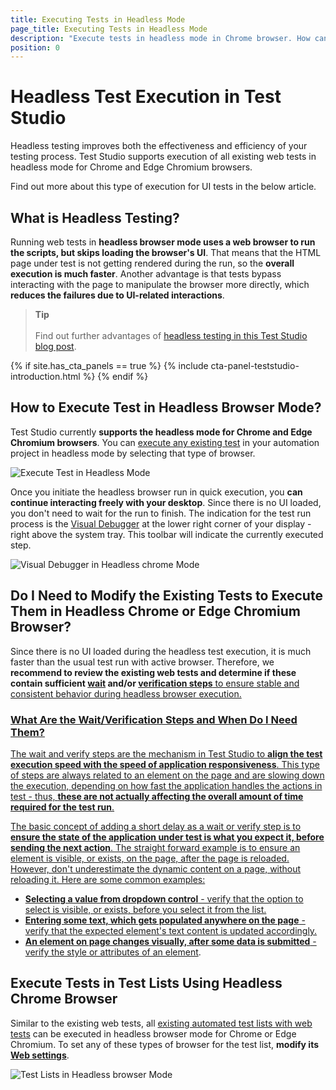 ```yaml
---
title: Executing Tests in Headless Mode
page_title: Executing Tests in Headless Mode
description: "Execute tests in headless mode in Chrome browser. How can I execute a test in headless chrome mode. Can I execute a test list in Headless browser."
position: 0
---
```

# Headless Test Execution in Test Studio

Headless testing improves both the effectiveness and efficiency of your testing process. Test Studio supports execution of all existing web tests in headless mode for Chrome and Edge Chromium browsers.

Find out more about this type of execution for UI tests in the below article.

## What is Headless Testing?

Running web tests in __headless browser mode uses a web browser to run the scripts, but skips loading the browser's UI__. That means that the HTML page under test is not getting rendered during the run, so the __overall execution is much faster__. Another advantage is that tests bypass interacting with the page to manipulate the browser more directly, which __reduces the failures due to UI-related interactions__.

> __Tip__
><br>
><br>
> Find out further advantages of <a href="https://www.telerik.com/blogs/what-is-headless-browser-testing-when-and-why-use-it" target="_blank">headless testing in this Test Studio blog post</a>.

{% if site.has_cta_panels == true %}
{% include cta-panel-teststudio-introduction.html %}
{% endif %}

## How to Execute Test in Headless Browser Mode?

Test Studio currently __supports the headless mode for Chrome and Edge Chromium browsers__. You can <a href="/automated-tests/test-execution/quick-execution" target="_blank">execute any existing test</a> in your automation project in headless mode by selecting that type of browser.

![Execute Test in Headless Mode](/img/automated-tests/headless/fig1.png)

Once you initiate the headless browser run in quick execution, you __can continue interacting freely with your desktop__. Since there is no UI loaded, you don't need to wait for the run to finish. The indication for the test run process is the <a href="/automated-tests/troubleshooting/visual-debugger" target="_blank">Visual Debugger</a> at the lower right corner of your display - right above the system tray. This toolbar will indicate the currently executed step.

![Visual Debugger in Headless chrome Mode](/img/automated-tests/headless/fig2.png)

## Do I Need to Modify the Existing Tests to Execute Them in Headless Chrome or Edge Chromium Browser?

Since there is no UI loaded during the headless test execution, it is much faster than the usual test run with active browser. Therefore, we __recommend to review the existing web tests and determine if these contain sufficient <a href="/features/recorder/advanced-recording-tools/element-steps/verifications/wait" target="_blank">wait</a> and/or <a href="/features/recorder/advanced-recording-tools/element-steps/verifications/quick-verification" target="_blank">verification steps__ to ensure stable and consistent behavior during headless browser execution.

### What Are the Wait/Verification Steps and When Do I Need Them?

The wait and verify steps are the mechanism in Test Studio to __align the test execution speed with the speed of application responsiveness__. This type of steps are always related to an element on the page and are slowing down the execution, depending on how fast the application handles the actions in test - thus, __these are not actually affecting the overall amount of time required for the test run__.

The basic concept of adding a short delay as a wait or verify step is to __ensure the state of the application under test is what you expect it, before sending the next action__. The straight forward example is to ensure an element is visible, or exists, on the page, after the page is reloaded. However, don't underestimate the dynamic content on a page, without reloading it. Here are some common examples:

* __Selecting a value from dropdown control__ - verify that the option to select is visible, or exists, before you select it from the list.
* __Entering some text, which gets populated anywhere on the page__ - verify that the expected element's text content is updated accordingly.
* __An element on page changes visually, after some data is submitted__ - <a href="/features/recorder/advanced-recording-tools/element-steps/verifications/advanced-verification" target="_blank">verify the style or attributes of an element</a>.

## Execute Tests in Test Lists Using Headless Chrome Browser

Similar to the existing web tests, all <a href="/automated-tests/test-lists/test-lists-standalone#automated-type-of-test-list" target="_blank">existing automated test lists with web tests</a> can be executed in headless browser mode for Chrome or Edge Chromium. To set any of these types of browser for the test list, __modify its <a href="/features/test-lists/test-list-settings#web-tab" target="_blank">Web settings</a>__.

![Test Lists in Headless browser Mode](/img/automated-tests/headless/fig3.png)